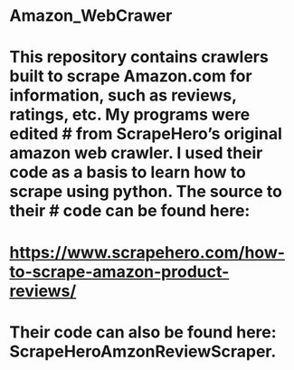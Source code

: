 # Amazon_WebCrawer
# This repository contains crawlers built to scrape Amazon.com for information, such as reviews, ratings, etc. My programs were edited      # from ScrapeHero’s original amazon web crawler. I used their code as a basis to learn how to scrape using python. The source to their    # code can be found here:
# https://www.scrapehero.com/how-to-scrape-amazon-product-reviews/
# Their code can also be found here: ScrapeHeroAmzonReviewScraper.
